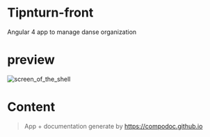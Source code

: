 # Tipnturn-front
Angular 4 app to manage danse organization

# preview #
![screen_of_the_shell](http://jenaye.fr/tipnturn-preview.png)

# Content #

> App + documentation generate by https://compodoc.github.io
